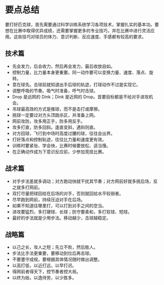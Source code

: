 # 要点总结

要打好匹克球，首先需要通过科学训练系统学习各项技术，掌握扎实的基本功。要想在比赛中取得优异成绩，还需要掌握更多的专业技巧，并在比赛中进行灵活应用。这些技巧对球员的体力、意识判断、反应速度、手感都有较高的要求。

## 技术篇

* 先会发力，后会收力，然后再会发力，最后收放自如。
* 控制力量，比力量本身更重要。同一动作要可以变换力量、速度、落点、旋转。
* 意在球先。击球前就知道出手后球的轨迹，打球动作不过是实现它。
* 调整呼吸的节奏。吸气时准备，呼气时击球。
* Drop 是远网的 Dink；Dink 是近网的 Drop。首要目标都是不给对手进攻机会。
* 吊球最高效的方式是推球，而不是击打或摩擦。
* 挑球一定要过对方头顶跳杀区，并准备上网。
* 网前攻防，攻多用正手，防多用反手。
* 攻多打直，防多回斜。逢直变斜，遇斜则直。
* 对方回球，飞行到中场时高度过腰的球，往往会出界。
* 打好落点和控制轨迹，往往比力量和速度更有效。
* 训练时要紧张、学会快，比赛时候要放松、适当慢。
* 在正确动作成为下意识反应前，少参加竞技比赛。

## 战术篇

* 对手步法差就多调动；对方跑动快就干扰其节奏；对方网前好就多挑后场，反之就多打网前。
* 双打尽量把球回给在后场的对手，否则就回给水平较弱者。
* 尽早跑到网前，持续压迫对手在后场。
* 如果不知道往哪里打，可以打到对手之间的空当。
* 进攻要猛烈，多打硬球、长球；防守要柔和，多打软球、短球。
* 最好的步法就是少用步法。移动越少，击球越稳定。

## 战略篇

* 以己之长，攻人之短；先立不败，然后胜人。
* 步法比手法更重要，要移动到位后再击球。
* 不要墨守成规，要根据具体情况随时做出调整。
* 以高打低，以近打远，以早打迟。
* 得网前者得天下，控节奏者控大局。
* 以终为始，以逸待劳，以少胜多。
